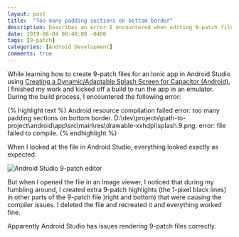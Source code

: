 ```yaml
---
layout: post
title:  "Too many padding sections on bottom border"
description: Describes an error I encountered when editing 9-patch files in Andrid Studio.
date: 2019-06-04 08:40:00 -0400
tags: [9-patch]
categories: [Android Development]
comments: true
---
```


While learning how to create 9-patch files for an Ionic app in Android Studio using [Creating a Dynamic/Adaptable Splash Screen for Capacitor (Android)][9-patch-link], I finished my work and kicked off a build to run the app in an emulator. During the build process, I encountered the following error:

{% highlight text %}
Android resource compilation failed
error: too many padding sections on bottom border.
D:\dev\projects\path-to-project\android\app\src\main\res\drawable-xxhdpi\splash.9.png: error: file failed to compile.
{% endhighlight %}

When I looked at the file in Android Studio, everything looked exactly as expected:

![Android Studio 9-patch editor]({{site.baseurl}}/assets/9-patch.png)

But when I opened the file in an image viewer, I noticed that during my fumbling around, I created extra 9-patch highlights (the 1-pixel black lines) in other parts of the 9-patch  file )right and bottom) that were causing the compiler issues. I deleted the file and recreated it and everything worked fine.

Apparently Android Studio has issues rendering 9-patch files correctly.

[9-patch-link]: https://www.joshmorony.com/creating-a-dynamic-universal-splash-screen-for-capacitor-android/